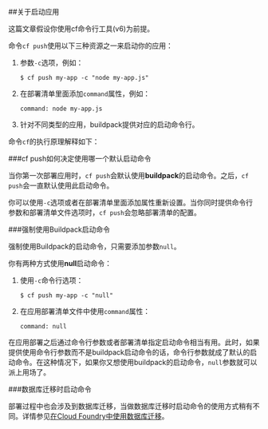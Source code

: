 ##关于启动应用

这篇文章假设你使用cf命令行工具(v6)为前提。

命令```cf push```使用以下三种资源之一来启动你的应用：

1. 参数```-c```选项，例如：

	```
	$ cf push my-app -c "node my-app.js"
	```
	
2. 在部署清单里面添加```command```属性，例如：

	```
	command: node my-app.js
	```
	
3. 针对不同类型的应用，buildpack提供对应的启动命令行。

命令```cf```的执行原理解释如下：

###cf push如何决定使用哪一个默认启动命令

当你第一次部署应用时，```cf push```会默认使用**buildpack**的启动命令。之后，```cf push```会一直默认使用此启动命令。

你可以使用```-c```选项或者在部署清单里面添加属性重新设置。当你同时提供命令行参数和部署清单文件选项时，```cf push```会忽略部署清单的配置。

###强制使用Buildpack启动命令

强制使用Buildpack的启动命令，只需要添加参数```null```。

你有两种方式使用**null**启动命令：

1. 使用```-c```命令行选项：
	
	```
	$ cf push my-app -c "null"
	```
	
2. 在应用部署清单文件中使用```command```属性：
	
	```
	command: null
	```
	
在应用部署之后通过命令行参数或者部署清单指定启动命令相当有用。此时，如果提供使用命令行参数而不是buildpack启动命令的话，命令行参数就成了默认的启动命令。在这种情况下，如果你又想使用buildpack的启动命令，```null```参数就可以派上用场了。

###数据库迁移时启动命令

部署过程中也会涉及到数据库迁移，当做数据库迁移时启动命令的使用方式稍有不同。详情参见[在Cloud Foundry中使用数据库迁移](http://docs.cloudfoundry.org/devguide/services/migrate-db.html)。